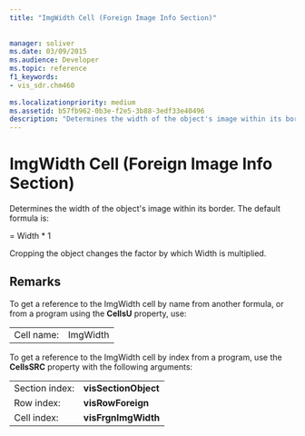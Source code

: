 ```yaml
---
title: "ImgWidth Cell (Foreign Image Info Section)"
 
 
manager: soliver
ms.date: 03/09/2015
ms.audience: Developer
ms.topic: reference
f1_keywords:
- vis_sdr.chm460
 
ms.localizationpriority: medium
ms.assetid: b57fb962-0b3e-f2e5-3b88-3edf33e40496
description: "Determines the width of the object's image within its border. The default formula is:"
---
```


# ImgWidth Cell (Foreign Image Info Section)

Determines the width of the object's image within its border. The default formula is:
  
= Width \* 1
  
Cropping the object changes the factor by which Width is multiplied.
  
## Remarks

To get a reference to the ImgWidth cell by name from another formula, or from a program using the **CellsU** property, use: 
  
|||
|:-----|:-----|
| Cell name:  <br/> | ImgWidth  <br/> |
   
To get a reference to the ImgWidth cell by index from a program, use the **CellsSRC** property with the following arguments: 
  
|||
|:-----|:-----|
| Section index:  <br/> |**visSectionObject** <br/> |
| Row index:  <br/> |**visRowForeign** <br/> |
| Cell index:  <br/> |**visFrgnImgWidth** <br/> |
   

